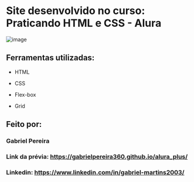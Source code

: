 # Site desenvolvido no curso: Praticando HTML e CSS - Alura


![image](https://github.com/gabrielPereira360/alura_plus/assets/152038489/ade480aa-e42b-4934-a415-01338480b913)

## Ferramentas utilizadas:

* HTML

* CSS

* Flex-box

* Grid

## Feito por:

### Gabriel Pereira

### Link da prévia: https://gabrielpereira360.github.io/alura_plus/

### Linkedin: https://www.linkedin.com/in/gabriel-martins2003/
